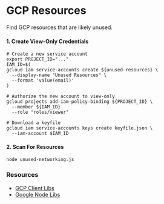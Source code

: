 GCP Resources
=============

Find GCP resources that are likely unused.

#### 1. Create View-Only Credentials

```shell
# Create a new service account
export PROJECT_ID="..."
IAM_ID=$(
gcloud iam service-accounts create ${unused-resources} \
  --display-name "Unused Resources" \
  --format 'value(email)'
)

# Authorize the new account to view-only
gcloud projects add-iam-policy-binding ${PROJECT_ID} \
  --member ${IAM_ID}
  --role "roles/viewer"

# Download a keyfile
gcloud iam service-accounts keys create keyfile.json \
  --iam-account $IAM_ID

```

#### 2. Scan For Resources

```shell
node unused-networking.js
```


### Resources

* [GCP Client Libs](https://cloud.google.com/apis/docs/cloud-client-libraries)
* [Google Node Libs](https://github.com/google/google-api-nodejs-client)
